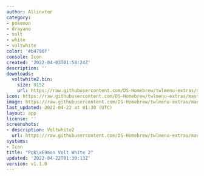 ```yaml
---
author: Allinxter
category:
- pokemon
- drayano
- volt
- white
- voltwhite
color: '#b4796f'
console: Icon
created: '2022-04-03T01:58:24Z'
description: ''
downloads:
  voltwhite2.bin:
    size: 9152
    url: https://raw.githubusercontent.com/DS-Homebrew/twlmenu-extras/master/_nds/TWiLightMenu/icons/voltwhite2.bin
icon: https://raw.githubusercontent.com/DS-Homebrew/twlmenu-extras/master/_nds/TWiLightMenu/icons/gif/voltwhite2.gif
image: https://raw.githubusercontent.com/DS-Homebrew/twlmenu-extras/master/_nds/TWiLightMenu/icons/gif/voltwhite2.gif
last_updated: 2022-04-22 at 01:30 (UTC)
layout: app
license: ''
screenshots:
- description: Voltwhite2
  url: https://raw.githubusercontent.com/DS-Homebrew/twlmenu-extras/master/_nds/TWiLightMenu/icons/gif/voltwhite2.gif
systems:
- Icon
title: "Pok\xE9mon Volt White 2"
updated: '2022-04-22T01:30:13Z'
version: v1.1.0
---
```

